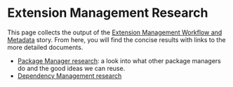 # Extension Management Research #

This page collects the output of the [Extension Management Workflow and Metadata](https://trello.com/card/3-research-extension-management-workflow-metadata/4f90a6d98f77505d7940ce88/767) story. From here, you will find the concise results with links to the more detailed documents.

* [Package Manager research](https://github.com/adobe/brackets/wiki/Extension-Package-Manager-Research): a look into what other package managers do and the good ideas we can reuse.
* [Dependency Management research](https://github.com/adobe/brackets/wiki/Extension-Dependencies)